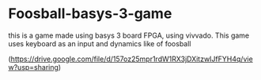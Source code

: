 # Foosball-basys-3-game
this is a game made using basys 3 board FPGA, using vivvado. This game uses keyboard as an input and dynamics like of foosball

(https://drive.google.com/file/d/157oz25mpr1rdW1RX3jDXitzwIJfFYH4q/view?usp=sharing)

